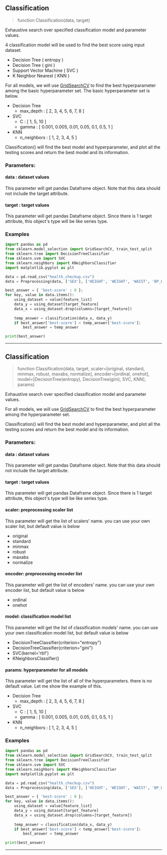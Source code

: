 
## Classification

> function Classification(data, target)

Exhaustive search over specified classification model and parameter values.

4 classification model will be used to find the best score using input dataset.

- Decision Tree ( entropy )
- Decision Tree ( gini )
- Support Vector Machine ( SVC )
- K Neighbor Nearest ( KNN )
 
For all models, we will use [GridSearchCV](https://scikit-learn.org/stable/modules/generated/sklearn.model_selection.GridSearchCV.html) to find the best hyperparameter among the basic hyperparameter set. The basic hyperparameter set is below.

- Decision Tree
  - max_depth : [ 2, 3, 4, 5, 6, 7, 8 ]
- SVC
  - C : [ 1, 5, 10 ]
  - gamma : [ 0.001, 0.005, 0.01, 0.05, 0.1, 0.5, 1 ]
- KNN
  - n_neighbors : [ 1, 2, 3, 4, 5 ]

Classification() will find the best model and hyperparameter, and plot all the testing scores and return the best model and its information.



### Parameters:

#### data : dataset values

This parameter will get pandas Dataframe object. Note that this data should not include the target attribute.

#### target : target values

This parameter will get pandas Dataframe object. Since there is 1 target attribute, this object's type will be like series type.



### Examples

```python
import pandas as pd
from sklearn.model_selection import GridSearchCV, train_test_split
from sklearn.tree import DecisionTreeClassifier
from sklearn.svm import SVC
from sklearn.neighbors import KNeighborsClassifier
import matplotlib.pyplot as plt

data = pd.read_csv("health_checkup.csv")
data = Preprocessing(data, ['SEX'], ['HEIGHT', 'WEIGHT', 'WAIST', 'BP_HIGH', 'BP_LWST', 'BLDS'])

best_answer = { 'best-score' : 0 };
for key, value in data.items():
    using_dataset = value[feature_list]
    data_y = using_dataset[target_feature]
    data_x = using_dataset.drop(columns=[target_feature])
    
    temp_answer = classification(data_x, data_y)
    if best_answer['best-score'] < temp_answer['best-score']:
        best_answer = temp_answer

print(best_answer)
```



---



## Classification

> function Classification(data, target, scaler=[original, standard, minmax, robust, maxabs, normalize], encoder=[ordinal, onehot], model=[DecisionTree(entropy), DecisionTree(gini), SVC, KNN], params)

Exhaustive search over specified classification model and parameter values.

For all models, we will use [GridSearchCV](https://scikit-learn.org/stable/modules/generated/sklearn.model_selection.GridSearchCV.html) to find the best hyperparameter among the hyperparameter set.

Classification() will find the best model and hyperparameter, and plot all the testing scores and return the best model and its information.



### Parameters:

#### data : dataset values

This parameter will get pandas Dataframe object. Note that this data should not include the target attribute.

#### target : target values

This parameter will get pandas Dataframe object. Since there is 1 target attribute, this object's type will be like series type.

#### scaler: preprocessing scaler list

This parameter will get the list of scalers' name. you can use your own scaler list, but default value is below

- original
- standard
- minmax
- robust
- maxabs
- normalize

#### encoder: preprocessing encoder list

This parameter will get the list of encoders' name. you can use your own encoder list, but default value is below

- ordinal
- onehot

#### model: classification model list

This parameter will get the list of classification models' name. you can use your own classification model list, but default value is below

- DecisionTreeClassifier(criterion="entropy")
- DecisionTreeClassifier(criterion="gini")
- SVC(kernel='rbf')
- KNeighborsClassifier()

#### params: hyperparameter for all models

This parameter will get the list of all of the hyperparameters. there is no default value. Let me show the example of this.

- Decision Tree
  - max_depth : [ 2, 3, 4, 5, 6, 7, 8 ]
- SVC
  - C : [ 1, 5, 10 ]
  - gamma : [ 0.001, 0.005, 0.01, 0.05, 0.1, 0.5, 1 ]
- KNN
  - n_neighbors : [ 1, 2, 3, 4, 5 ]



### Examples

```python
import pandas as pd
from sklearn.model_selection import GridSearchCV, train_test_split
from sklearn.tree import DecisionTreeClassifier
from sklearn.svm import SVC
from sklearn.neighbors import KNeighborsClassifier
import matplotlib.pyplot as plt

data = pd.read_csv("health_checkup.csv")
data = Preprocessing(data, ['SEX'], ['HEIGHT', 'WEIGHT', 'WAIST', 'BP_HIGH', 'BP_LWST', 'BLDS'])

best_answer = { 'best-score' : 0 };
for key, value in data.items():
    using_dataset = value[feature_list]
    data_y = using_dataset[target_feature]
    data_x = using_dataset.drop(columns=[target_feature])
    
    temp_answer = classification(data_x, data_y)
    if best_answer['best-score'] < temp_answer['best-score']:
        best_answer = temp_answer

print(best_answer)
```

---









